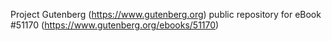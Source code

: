Project Gutenberg (https://www.gutenberg.org) public repository for
eBook #51170 (https://www.gutenberg.org/ebooks/51170)
